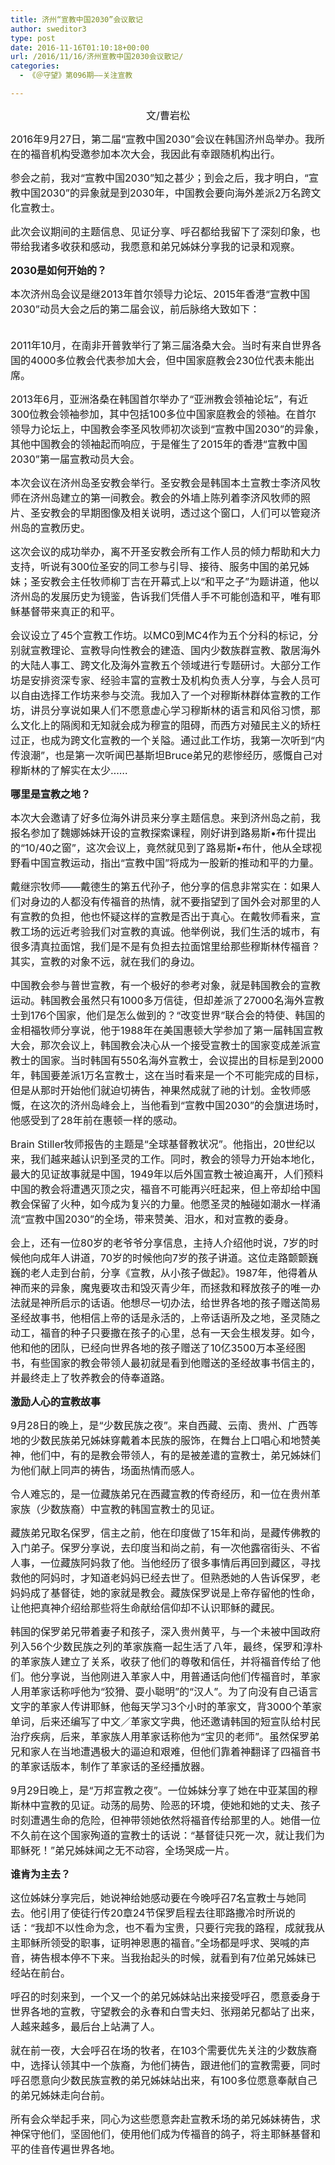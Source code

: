 ```yaml
---
title: 济州“宣教中国2030”会议散记
author: sweditor3
type: post
date: 2016-11-16T01:10:18+00:00
url: /2016/11/16/济州宣教中国2030会议散记/
categories:
  - 《＠守望》第096期——关注宣教

---
```

<p style="text-align: center;">
  <span style="font-size: 12pt;">文/曹岩松</span>
</p>

<span style="font-size: 12pt;">2016年9月27日，第二届“宣教中国2030”会议在韩国济州岛举办。我所在的福音机构受邀参加本次大会，我因此有幸跟随机构出行。</span>

<span style="font-size: 12pt;">参会之前，我对“宣教中国2030”知之甚少；到会之后，我才明白，“宣教中国2030”的异象就是到2030年，中国教会要向海外差派2万名跨文化宣教士。</span>

<span style="font-size: 12pt;">此次会议期间的主题信息、见证分享、呼召都给我留下了深刻印象，也带给我诸多收获和感动，我愿意和弟兄姊妹分享我的记录和观察。</span>

**<span style="font-size: 12pt;">2030是如何开始的？</span>**

<span style="font-size: 12pt;">本次济州岛会议是继2013年首尔领导力论坛、2015年香港“宣教中国2030”动员大会之后的第二届会议，前后脉络大致如下：</span>
  
<span style="font-size: 12pt;"><br /> 2011年10月，在南非开普敦举行了第三届洛桑大会。当时有来自世界各国的4000多位教会代表参加大会，但中国家庭教会230位代表未能出席。</span>

<span style="font-size: 12pt;">2013年6月，亚洲洛桑在韩国首尔举办了“亚洲教会领袖论坛”，有近300位教会领袖参加，其中包括100多位中国家庭教会的领袖。在首尔领导力论坛上，中国教会李圣风牧师初次谈到“宣教中国2030”的异象，其他中国教会的领袖起而响应，于是催生了2015年的香港“宣教中国2030”第一届宣教动员大会。</span>

<span style="font-size: 12pt;">本次会议在济州岛圣安教会举行。圣安教会是韩国本土宣教士李济风牧师在济州岛建立的第一间教会。教会的外墙上陈列着李济风牧师的照片、圣安教会的早期图像及相关说明，透过这个窗口，人们可以管窥济州岛的宣教历史。</span>

<span style="font-size: 12pt;">这次会议的成功举办，离不开圣安教会所有工作人员的倾力帮助和大力支持，听说有300位圣安的同工参与引导、接待、服务中国的弟兄姊妹；圣安教会主任牧师柳丁吉在开幕式上以“和平之子”为题讲道，他以济州岛的发展历史为镜鉴，告诉我们凭借人手不可能创造和平，唯有耶稣基督带来真正的和平。</span>

<span style="font-size: 12pt;">会议设立了45个宣教工作坊。以MC0到MC4作为五个分科的标记，分别就宣教理论、宣教导向性教会的建造、国内少数族群宣教、散居海外的大陆人事工、跨文化及海外宣教五个领域进行专题研讨。大部分工作坊是安排资深专家、经验丰富的宣教士及机构负责人分享，与会人员可以自由选择工作坊来参与交流。我加入了一个对穆斯林群体宣教的工作坊，讲员分享说如果人们不愿意虚心学习穆斯林的语言和风俗习惯，那么文化上的隔阂和无知就会成为穆宣的阻碍，而西方对殖民主义的矫枉过正，也成为跨文化宣教的一个关隘。通过此工作坊，我第一次听到“内传浪潮”，也是第一次听闻巴基斯坦Bruce弟兄的悲惨经历，感慨自己对穆斯林的了解实在太少……</span>

**<span style="font-size: 12pt;">哪里是宣教之地？</span>**

<span style="font-size: 12pt;">本次大会邀请了好多位海外讲员来分享主题信息。来到济州岛之前，我报名参加了魏娜姊妹开设的宣教探索课程，刚好讲到路易斯•布什提出的“10/40之窗”，这次会议上，竟然就见到了路易斯•布什，他从全球视野看中国宣教运动，指出“宣教中国”将成为一股新的推动和平的力量。</span>

<span style="font-size: 12pt;">戴继宗牧师——戴德生的第五代孙子，他分享的信息非常实在：如果人们对身边的人都没有传福音的热情，就不要指望到了国外会对那里的人有宣教的负担，他也怀疑这样的宣教是否出于真心。在戴牧师看来，宣教工场的远近考验我们对宣教的真诚。他举例说，我们生活的城市，有很多清真拉面馆，我们是不是有负担去拉面馆里给那些穆斯林传福音？其实，宣教的对象不远，就在我们的身边。</span>

<span style="font-size: 12pt;">中国教会参与普世宣教，有一个极好的参考对象，就是韩国教会的宣教运动。韩国教会虽然只有1000多万信徒，但却差派了27000名海外宣教士到176个国家，他们是怎么做到的？“改变世界”联合会的特使、韩国的金相福牧师分享说，他于1988年在美国惠顿大学参加了第一届韩国宣教大会，那次会议上，韩国教会决心从一个接受宣教士的国家变成差派宣教士的国家。当时韩国有550名海外宣教士，会议提出的目标是到2000年，韩国要差派1万名宣教士，这在当时看来是一个不可能完成的目标，但是从那时开始他们就迫切祷告，神果然成就了祂的计划。金牧师感慨，在这次的济州岛峰会上，当他看到“宣教中国2030”的会旗进场时，他感受到了28年前在惠顿一样的感动。</span>

<span style="font-size: 12pt;">Brain Stiller牧师报告的主题是“全球基督教状况”。他指出，20世纪以来，我们越来越认识到圣灵的工作。同时，教会的领导力开始本地化，最大的见证故事就是中国，1949年以后外国宣教士被迫离开，人们预料中国的教会将遭遇灭顶之灾，福音不可能再兴旺起来，但上帝却给中国教会保留了火种，如今成为复兴的力量。他愿圣灵的触碰如潮水一样涌流“宣教中国2030”的全场，带来赞美、泪水，和对宣教的委身。</span>

<span style="font-size: 12pt;">会上，还有一位80岁的老爷爷分享信息，主持人介绍他时说，7岁的时候他向成年人讲道，70岁的时候他向7岁的孩子讲道。这位走路颤颤巍巍的老人走到台前，分享《宣教，从小孩子做起》。1987年，他得着从神而来的异象，魔鬼要攻击和毁灭青少年，而拯救和释放孩子的唯一办法就是神所启示的话语。他想尽一切办法，给世界各地的孩子赠送简易圣经故事书，他相信上帝的话是永活的，上帝话语所及之地，圣灵随之动工，福音的种子只要撒在孩子的心里，总有一天会生根发芽。如今，他和他的团队，已经向世界各地的孩子赠送了10亿3500万本圣经图书，有些国家的教会带领人最初就是看到他赠送的圣经故事书信主的，并最终走上了牧养教会的侍奉道路。</span>

**<span style="font-size: 12pt;">激励人心的宣教故事</span>**

<span style="font-size: 12pt;">9月28日的晚上，是“少数民族之夜”。来自西藏、云南、贵州、广西等地的少数民族弟兄姊妹穿戴着本民族的服饰，在舞台上口唱心和地赞美神，他们中，有的是教会带领人，有的是被差遣的宣教士，弟兄姊妹们为他们献上同声的祷告，场面热情而感人。</span>

<span style="font-size: 12pt;">令人难忘的，是一位藏族弟兄在西藏宣教的传奇经历，和一位在贵州革家族（少数族裔）中宣教的韩国宣教士的见证。</span>

<span style="font-size: 12pt;">藏族弟兄取名保罗，信主之前，他在印度做了15年和尚，是藏传佛教的入门弟子。保罗分享说，去印度当和尚之前，有一次他露宿街头、不省人事，一位藏族阿妈救了他。当他经历了很多事情后再回到藏区，寻找救他的阿妈时，才知道老妈妈已经去世了。但熟悉她的人告诉保罗，老妈妈成了基督徒，她的家就是教会。藏族保罗说是上帝存留他的性命，让他把真神介绍给那些将生命献给信仰却不认识耶稣的藏民。</span>

<span style="font-size: 12pt;">韩国的保罗弟兄带着妻子和孩子，深入贵州黄平，与一个未被中国政府列入56个少数民族之列的革家族裔一起生活了八年，最终，保罗和淳朴的革家族人建立了关系，收获了他们的尊敬和信任，并将福音传给了他们。他分享说，当他刚进入革家人中，用普通话向他们传福音时，革家人用革家话称呼他为“狡猾、耍小聪明”的“汉人”。为了向没有自己语言文字的革家人传讲耶稣，他每天学习3个小时的革家文，背3000个革家单词，后来还编写了中文／革家文字典，他还邀请韩国的短宣队给村民治疗疾病，后来，革家族人用革家话称他为“宝贝的老师”。虽然保罗弟兄和家人在当地遭遇极大的逼迫和艰难，但他们靠着神翻译了四福音书的革家话版本，制作了革家话的圣经播放器。</span>

<span style="font-size: 12pt;">9月29日晚上，是“万邦宣教之夜”。一位姊妹分享了她在中亚某国的穆斯林中宣教的见证。动荡的局势、险恶的环境，使她和她的丈夫、孩子时刻遭遇生命的危险，但神带领她依然将福音传给那里的人。她借一位不久前在这个国家殉道的宣教士的话说：“基督徒只死一次，就让我们为耶稣死！”弟兄姊妹闻之无不动容，全场哭成一片。</span>

**<span style="font-size: 12pt;">谁肯为主去？</span>**

<span style="font-size: 12pt;">这位姊妹分享完后，她说神给她感动要在今晚呼召7名宣教士与她同去。他引用了使徒行传20章24节保罗启程去往耶路撒冷时所说的话：“我却不以性命为念，也不看为宝贵，只要行完我的路程，成就我从主耶稣所领受的职事，证明神恩惠的福音。”全场都是呼求、哭喊的声音，祷告根本停不下来。当我抬起头的时候，就看到有7位弟兄姊妹已经站在前台。</span>

<span style="font-size: 12pt;">呼召的时刻来到，一个又一个的弟兄姊妹站出来接受呼召，愿意委身于世界各地的宣教，守望教会的永春和白雪夫妇、张翔弟兄都站了出来，人越来越多，最后台上站满了人。</span>

<span style="font-size: 12pt;">就在前一夜，大会呼召在场的牧者，在103个需要优先关注的少数族裔中，选择认领其中一个族裔，为他们祷告，跟进他们的宣教需要，同时呼召愿意向少数民族宣教的弟兄姊妹站出来，有100多位愿意奉献自己的弟兄姊妹走向台前。</span>

<span style="font-size: 12pt;">所有会众举起手来，同心为这些愿意奔赴宣教禾场的弟兄姊妹祷告，求神保守他们，坚固他们，使用他们成为传福音的鸽子，将主耶稣基督和平的佳音传遍世界各地。</span>